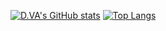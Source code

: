 
[![D.VA's GitHub stats](https://github-readme-stats.vercel.app/api?username=daeisbaek&count_private=true)](https://github.com/anuraghazra/github-readme-stats)
[![Top Langs](https://github-readme-stats.vercel.app/api/top-langs/?username=daeisbae&layout=compact)](https://github.com/anuraghazra/github-readme-stats)

